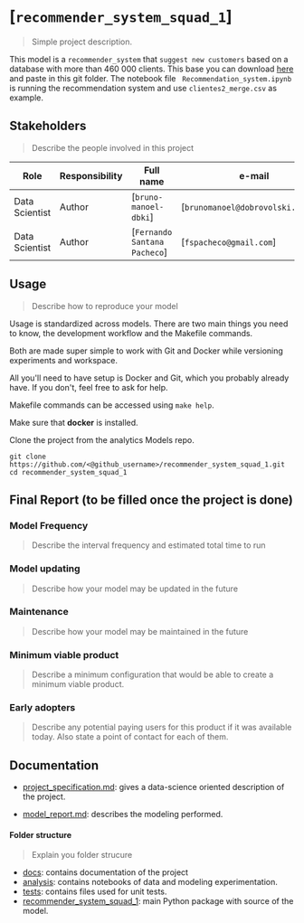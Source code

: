 # [`recommender_system_squad_1`]
> Simple project description.

This model is a `recommender_system` that `suggest new customers` based on a database with more than 460 000 clients. This base you can download [here](https://drive.google.com/open?id=1HUThfBgS3ZpdqoVu1mbxjSVjkCGKHkZg) and paste in this git folder. The notebook file ` Recommendation_system.ipynb` is running the recommendation system and use `clientes2_merge.csv` as example.

## Stakeholders
> Describe the people involved in this project

| Role                 | Responsibility         | Full name                | e-mail       |
| -----                | ----------------       | -----------              | ---------    |
| Data Scientist       | Author                 | [`bruno-manoel-dbki`]            | [`brunomanoel@dobrovolski.com.br`] |
| Data Scientist       | Author              | [`Fernando Santana Pacheco`] | [`fspacheco@gmail.com`]   |

## Usage
> Describe how to reproduce your model

Usage is standardized across models. There are two main things you need to know, the development workflow and the Makefile commands.

Both are made super simple to work with Git and Docker while versioning experiments and workspace.

All you'll need to have setup is Docker and Git, which you probably already have. If you don't, feel free to ask for help.

Makefile commands can be accessed using `make help`.


Make sure that **docker** is installed.

Clone the project from the analytics Models repo.
```
git clone https://github.com/<@github_username>/recommender_system_squad_1.git
cd recommender_system_squad_1
```


## Final Report (to be filled once the project is done)

### Model Frequency

> Describe the interval frequency and estimated total time to run

### Model updating

> Describe how your model may be updated in the future

### Maintenance

> Describe how your model may be maintained in the future

### Minimum viable product

> Describe a minimum configuration that would be able to create a minimum viable product.

### Early adopters

> Describe any potential paying users for this product if it was available today. Also state a point of contact for each of them.

## Documentation

* [project_specification.md](./docs/project_specification.md): gives a data-science oriented description of the project.

* [model_report.md](./docs/model_report.md): describes the modeling performed.


#### Folder structure
>Explain you folder strucure

* [docs](./docs): contains documentation of the project
* [analysis](./analysis/): contains notebooks of data and modeling experimentation.
* [tests](./tests/): contains files used for unit tests.
* [recommender_system_squad_1](./recommender_system_squad_1/): main Python package with source of the model.
